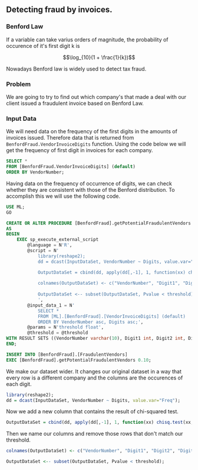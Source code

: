 ## Detecting fraud by invoices.


### Benford Law

If a variable can take varius orders of magnitude, the probability of occurence of it's first digit k is

$$\log_{10}(1 + \frac{1}{k})$$


Nowadays Benford law is widely used to detect tax fraud.

### Problem

We are going to try to find out which company's that made a deal with our client issued a fraudulent invoice based on Benford Law.

### Input Data

We will need data on the frequency of the first digits in the amounts of invoices issued. Therefore data that is returned from ```BenfordFraud.VendorInvoiceDigits``` function. Using the code below we will get the frequency of first digit in invoices for each company.

```SQL
SELECT *
FROM [BenfordFraud.VendorInvoiceDigits] (default)
ORDER BY VendorNumber;
```

Having data on the frequency of occurrence of digits, we can check whether they are consistent with those of the Benford distribution. To accomplish this we will use the following code.

```SQL
USE ML;
GO

CREATE OR ALTER PROCEDURE [BenfordFraud].getPotentialFraudulentVendors (@threshold float = 0.05)
AS
BEGIN
	EXEC sp_execute_external_script
		@language = N'R',
		@script = N'
			library(reshape2);
			dd = dcast(InputDataSet, VendorNumber ~ Digits, value.var="Freq");

			OutputDataSet = cbind(dd, apply(dd[,-1], 1, function(xx) chisq.test(xx, p=(log(1+1/1:9))/log(10)))$p.value));
			
			colnames(OutputDataSet) <- c("VendorNumber", "Digit1", "Digit2", "Digit3", "Digit4", "Digit5", "Digit6", "Digit7", "Digit8", "Digit9", "Pvalue");
			
			OutputDataSet <-- subset(OutputDataSet, Pvalue < threshold);
			',
		@input_data_1 = N'
			SELECT *
			FROM [ML].[BenfordFraud].[VendorInvoiceDigits] (default)
			ORDER BY VendorNumber asc, Digits asc;',
		@params = N'threshold float',
		@threshold = @threshold
WITH RESULT SETS ((VendorNumber varchar(10), Digit1 int, Digit2 int, Digit3 int, Digit4 int, Digit5 int, Digit6 int, Digit7 int, Digit8 int, Digit9 int, Pvalue float));
END;

INSERT INTO [BenfordFraud].[FraudulentVendors]
EXEC [BenfordFraud].getPotentialFraudulentVendors 0.10;
```

We make our dataset wider. It changes our original dataset in a way that every row is a different company and the columns are the occurences of each digit.

```R
library(reshape2);
dd = dcast(InputDataSet, VendorNumber ~ Digits, value.var="Freq");

```

Now we add a new column that contains the result of chi-squared test.
```R
OutputDataSet = cbind(dd, apply(dd[,-1], 1, function(xx) chisq.test(xx, p=(log(1+1/1:9))/log(10)))$p.value));
```

Then we name our columns and remove those rows that don't match our threshold.
```R
colnames(OutputDataSet) <- c("VendorNumber", "Digit1", "Digit2", "Digit3", "Digit4", "Digit5", "Digit6", "Digit7", "Digit8", "Digit9", "Pvalue");

OutputDataSet <-- subset(OutputDataSet, Pvalue < threshold);
```